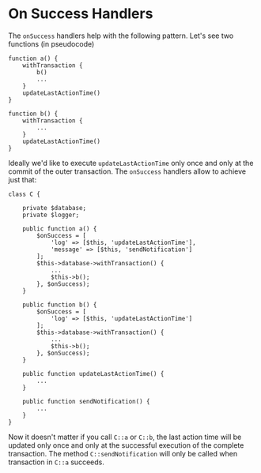 On Success Handlers 
===

The `onSuccess` handlers help with the following pattern. Let's see two functions (in pseudocode)

```
function a() {
    withTransaction {
        b()
        ...
    }
    updateLastActionTime()
}

function b() {
    withTransaction {
        ...
    }
    updateLastActionTime()
}
```

Ideally we'd like to execute `updateLastActionTime` only once and only at the commit of the outer transaction. 
The `onSuccess` handlers allow to achieve just that:

```
class C {
    
    private $database;
    private $logger;
    
    public function a() {
        $onSuccess = [
            'log' => [$this, 'updateLastActionTime'],
            'message' => [$this, 'sendNotification']
        ];
        $this->database->withTransaction() {
            ...
            $this->b();
        }, $onSuccess);
    }
    
    public function b() {
        $onSuccess = [
            'log' => [$this, 'updateLastActionTime']
        ];
        $this->database->withTransaction() {
            ...
            $this->b();
        }, $onSuccess);
    }
    
    public function updateLastActionTime() {
        ...
    }
    
    public function sendNotification() {
        ...
    }
}
```

Now it doesn't matter if you call `C::a` or `C::b`, 
the last action time will be updated only once and only at the successful execution of the complete transaction. 
The method `C::sendNotification` will only be called when transaction in `C::a` succeeds.
